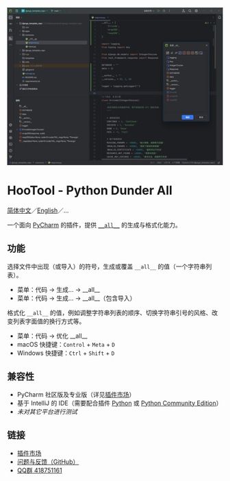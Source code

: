 [![示意图](./images/diagram.png)](https://plugins.jetbrains.com/plugin/24821-hootool--python-dunder-all/)

# HooTool - Python Dunder All

[简体中文](./README.md)／[English](./README_EN.md)／...

一个面向 [PyCharm](https://www.jetbrains.com/zh-cn/pycharm/) 的插件，提供
[`__all__`](https://docs.python.org/zh-cn/3/tutorial/modules.html#importing-from-a-package)
的生成与格式化能力。

## 功能

选择文件中出现（或导入）的符号，生成或覆盖 `__all__` 的值（一个字符串列表）。

- 菜单：代码 → 生成... → \_\_all\_\_
- 菜单：代码 → 生成... → \_\_all\_\_（包含导入）

格式化 `__all__` 的值，例如调整字符串列表的顺序、切换字符串引号的风格、改变列表字面值的换行方式等。

- 菜单：代码 → 优化 \_\_all\_\_
- macOS 快捷键：`Control` + `Meta` + `D`
- Windows 快捷键：`Ctrl` + `Shift` + `D`

## 兼容性

- PyCharm
  社区版及专业版（详见[插件市场](https://plugins.jetbrains.com/plugin/24821-hootool--python-dunder-all/versions/)）
- 基于 IntelliJ 的 IDE（需要配合插件 [Python](https://plugins.jetbrains.com/plugin/631-python)
  或 [Python Community Edition](https://plugins.jetbrains.com/plugin/7322-python-community-edition)）
- _未对其它平台进行测试_

## 链接

- [插件市场](https://plugins.jetbrains.com/plugin/24821-hootool--python-dunder-all/)
- [问题与反馈（GitHub）](https://github.com/aixcyi/intellij-dunder-all/issues)
- [QQ群 418751161](https://qm.qq.com/q/ou4RdUFMTm)
